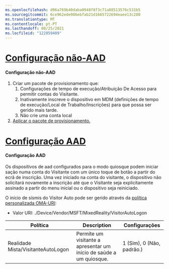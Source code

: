 ```yaml
---
ms.openlocfilehash: d96a769b40daba0948f8f3c71a88513576c531b5
ms.sourcegitcommit: 6ce962ede986ebfab21d1665722694eaee13c280
ms.translationtype: MT
ms.contentlocale: pt-PT
ms.lasthandoff: 08/25/2021
ms.locfileid: "122859409"
---
```

# <a name="non-aad-configuration"></a>[Configuração não-AAD](#tab/nonaadlogon)

#### <a name="non-aad-configuration"></a>Configuração não-AAD

1. Criar um pacote de provisionamento que:
    1. Configurações de tempo de execução/Atribuição De Acesso para permitir contas do Visitante.
    1. Inativamente inscreve o dispositivo em MDM (definições de tempo de execução/Local de Trabalho/Inscrições) para que possa ser gerido mais tarde.
    1. Não crie uma conta local
2. [Aplicar o pacote de provisionamento.](../hololens-provisioning.md)

# <a name="aad-configuration"></a>[Configuração AAD](#tab/aadlogon)

#### <a name="aad-configuration"></a>Configuração AAD

Os dispositivos de aad configurados para o modo quiosque podem iniciar sação numa conta do Visitante com um único toque de botão a partir do ecrã de inscrição. Uma vez iniciado na conta do visitante, o dispositivo não solicitará novamente a inscrição até que o Visitante seja explicitamente assinado a partir do menu inicial ou o dispositivo seja reiniciado.

O início de sísmis do Visitor Auto pode ser gerido através da [política personalizada OMA-URI](/mem/intune/configuration/custom-settings-windows-10):

- Valor URI: ./Device/Vendor/MSFT/MixedReality/VisitorAutoLogon

| Política | Description | Configurações |
| --------------------------- | ------------- | -------------------- |
| Realidade Mista/VisitanteAutoLogon | Permite um visitante a apresentar um início de saúde a um quiosque. | 1 (Sim), 0 (Não, padrão.) |